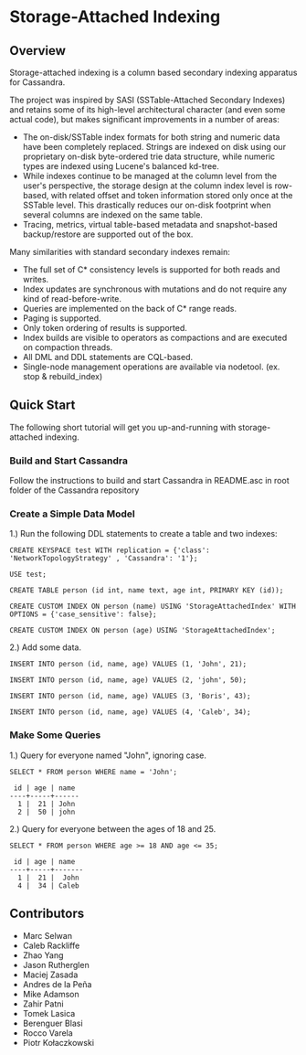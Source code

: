 <!---
 Licensed to the Apache Software Foundation (ASF) under one
 or more contributor license agreements.  See the NOTICE file
 distributed with this work for additional information
 regarding copyright ownership.  The ASF licenses this file
 to you under the Apache License, Version 2.0 (the
 "License"); you may not use this file except in compliance
 with the License.  You may obtain a copy of the License at
 
     http://www.apache.org/licenses/LICENSE-2.0
 
 Unless required by applicable law or agreed to in writing, software
 distributed under the License is distributed on an "AS IS" BASIS,
 WITHOUT WARRANTIES OR CONDITIONS OF ANY KIND, either express or implied.
 See the License for the specific language governing permissions and
 limitations under the License.
-->

# Storage-Attached Indexing

## Overview
Storage-attached indexing is a column based secondary indexing apparatus for Cassandra.

The project was inspired by SASI (SSTable-Attached Secondary Indexes) and retains some of its high-level
architectural character (and even some actual code), but makes significant improvements in a number of areas:

- The on-disk/SSTable index formats for both string and numeric data have been completely replaced. Strings are indexed
  on disk using our proprietary on-disk byte-ordered trie data structure, while numeric types are indexed using Lucene's
  balanced kd-tree.
- While indexes continue to be managed at the column level from the user's perspective, the storage design at the column
  index level is row-based, with related offset and token information stored only once at the SSTable level. This
  drastically reduces our on-disk footprint when several columns are indexed on the same table.
- Tracing, metrics, virtual table-based metadata and snapshot-based backup/restore are supported out of the box.

Many similarities with standard secondary indexes remain:

- The full set of C* consistency levels is supported for both reads and writes.
- Index updates are synchronous with mutations and do not require any kind of read-before-write.
- Queries are implemented on the back of C* range reads.
- Paging is supported.
- Only token ordering of results is supported.
- Index builds are visible to operators as compactions and are executed on compaction threads.
- All DML and DDL statements are CQL-based.
- Single-node management operations are available via nodetool. (ex. stop & rebuild_index)

## Quick Start

The following short tutorial will get you up-and-running with storage-attached indexing.

### Build and Start Cassandra

Follow the instructions to build and start Cassandra in README.asc in root folder of the Cassandra repository

### Create a Simple Data Model

1.) Run the following DDL statements to create a table and two indexes:

`CREATE KEYSPACE test WITH replication = {'class': 'NetworkTopologyStrategy' , 'Cassandra': '1'};`

`USE test;`

`CREATE TABLE person (id int, name text, age int, PRIMARY KEY (id));`

`CREATE CUSTOM INDEX ON person (name) USING 'StorageAttachedIndex' WITH OPTIONS = {'case_sensitive': false};`

`CREATE CUSTOM INDEX ON person (age) USING 'StorageAttachedIndex';`

2.) Add some data.

`INSERT INTO person (id, name, age) VALUES (1, 'John', 21);`

`INSERT INTO person (id, name, age) VALUES (2, 'john', 50);`

`INSERT INTO person (id, name, age) VALUES (3, 'Boris', 43);`

`INSERT INTO person (id, name, age) VALUES (4, 'Caleb', 34);`

### Make Some Queries

1.) Query for everyone named "John", ignoring case.

`SELECT * FROM person WHERE name = 'John';`

```
 id | age | name
----+-----+------
  1 |  21 | John
  2 |  50 | john
```

2.) Query for everyone between the ages of 18 and 25.

`SELECT * FROM person WHERE age >= 18 AND age <= 35;`

```
 id | age | name
----+-----+-------
  1 |  21 |  John
  4 |  34 | Caleb
```

## Contributors

- Marc Selwan
- Caleb Rackliffe
- Zhao Yang
- Jason Rutherglen
- Maciej Zasada
- Andres de la Peña
- Mike Adamson
- Zahir Patni
- Tomek Lasica
- Berenguer Blasi
- Rocco Varela
- Piotr Kołaczkowski
